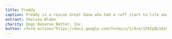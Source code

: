 ```yaml
---
title: Freddy
caption: Freddy is a rescue Great Dane who had a ruff start to life and was found starving with significant signs of abuse. His new home makes sure that he has all the food that he could (healthily) want, plenty of treats, and lots of birthday parties! His favorite pastime is snuggling on the couch with his mom and his favorite purple blanket. If Freddy wins, the donations will go to a charity to help dogs like him escape abusive home situations and find loving fur-ever homes.
entrant: Chelsea Blake
charity: Dogs Deserve Better, Inc.
button: <form action="https://docs.google.com/forms/u/1/d/e/1FAIpQLSdzUJXlkfiStgM9wHsdLnmQo1ncyQ-LC36fCKde7XZ6-dlDCw/formResponse" method="post"><div class="form-element"></div><span>Votes</span><input type="text" name="entry.567806038" required placeholder="$"></br><button type="submit" name="button">Cast Votes</button></form>
---
```

